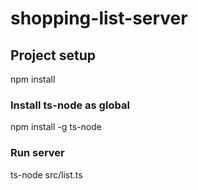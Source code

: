 # shopping-list-server

## Project setup

npm install

### Install ts-node as global

npm install -g ts-node

### Run server

ts-node src/list.ts